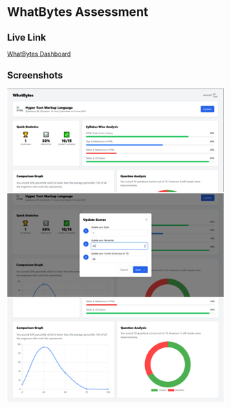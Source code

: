 # WhatBytes Assessment

## Live Link
[WhatBytes Dashboard](https://whatbytes-assessment.netlify.app/)

## Screenshots
![Dashboard Desktop View](public/1.png)
![Form to Update](public/3.png)
![Graph and Pie Chart](public/2.png)
